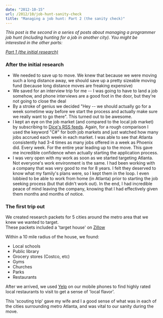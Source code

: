 ```yaml
---
date: "2012-10-15"
url: /2012/10/job-hunt-sanity-check
title: "Managing a job hunt: Part 2 (the sanity check)"
---
```

<em>This post is the second in a series of posts about managing a programmer job hunt (including hunting for a job in another city).  You might be interested in the other parts:

[Part 1 (the initial research)](http://danesparza.net/2012/08/job-hunt-research/)</em>

<!--more-->

### After the initial research
 - We needed to save up to move.  We knew that because we were moving such a long distance away, we should save up a pretty sizeable moving fund (because long distance moves are freaking expensive)
 - We saved for an interview trip for me -- I was going to have to land a job somehow, and phone interviews are a good foot in the door, but they're not going to close the deal
 - By a stroke of genius we decided "Hey -- we should actually go for a week sometime way before we start the process and actually make sure we really want to go there".  This turned out to be awesome. 
 - I kept an eye on the job market (and compared to the local job market) by subscribing to <a href="http://techtalk.dice.com/t5/Customer-Support/create-custom-rss-feed/td-p/233298" target="_blank">Dice's RSS feeds</a>.  Again, for a rough comparison I used the keyword "C#" for both job markets and just watched how many jobs accrued each week in each market.  I was able to see that Atlanta consistently had 3-4 times as many jobs offered in a week as Phoenix did.  Every week.  For the entire year leading up to the move.  This gave me incredible confidence when actually starting the application process.
 - I was very open with my work as soon as we started targeting Atlanta.  Not everyone's work environment is the same.  I had been working with a company that was very good to me for 8 years.  I felt they deserved to know what my family's plans were, so I kept them in the loop.  I even lobbied to be able to work from home (in Atlanta) prior to starting the job seeking process (but that didn't work out).  In the end, I had incredible peace of mind leaving the company, knowing that I had effectively given them months and months of notice.
	
### The first trip out
We created research packets for 5 cities around the metro area that we knew we wanted to target.  
These packets included a 'target house' on <a href="http://www.zillow.com" target="_blank">Zillow</a>

Within a 10 mile radius of the house, we found:
 
 - Local schools
 - Public library
 - Grocery stores (Costco, etc)
 - Gyms
 - Churches
 - Parks
 - Restaurants


After we arrived, we used <a href="http://www.yelp.com" target="_blank">Yelp</a> on our mobile phones to find highly rated local restaurants to visit to get a sense of 'local flavor'.  

This 'scouting trip' gave my wife and I a good sense of what was in each of the cities surrounding metro Atlanta, and was vital to our sanity during the move.
